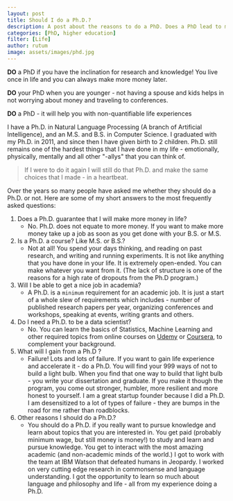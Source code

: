 ```yaml
---
layout: post
title: Should I do a Ph.D.?
description: A post about the reasons to do a PhD. Does a PhD lead to more money? Does a PhD lead to a better quality of life? Why do people actually do a PhD?
categories: [PhD, higher education] 
filter: [Life]
author: rutum
image: assets/images/phd.jpg
---
```


**DO** a PhD if you have the inclination for research and knowledge! You live once in life and you can always make more money later.

**DO** your PhD when you are younger - not having a spouse and kids helps in not worrying about money and traveling to conferences.

**DO** a PhD - it will help you with non-quantifiable life experiences


I have a Ph.D. in Natural Language Processing (A branch of Artificial Intelligence), and an M.S. and B.S. in Computer Science. I graduated with my Ph.D. in 2011, and since then I have given birth to 2 children. Ph.D. still remains one of the hardest things that I have done in my life - emotionally, physically, mentally and all other "-allys" that you can think of. 

> If I were to do it again I will still do that Ph.D. and make the same choices that I made - in a heartbeat. 

Over the years so many people have asked me whether they should do a Ph.D. or not. Here are some of my short answers to the most frequently asked questions: 

1. Does a Ph.D. guarantee that I will make more money in life? 
    - No. Ph.D. does not equate to more money. If you want to make more money take up a job as soon as you get done with your B.S. or M.S.
2. Is a Ph.D. a course? Like M.S. or B.S.?
    - Not at all! You spend your days thinking, and reading on past research, and writing and running experiments. It is not like anything that you have done in your life. It is extremely open-ended. You can make whatever you want from it. (The lack of structure is one of the reasons for a high rate of dropouts from the Ph.D program.)
3. Will I be able to get a nice job in academia? 
    - A Ph.D. is a `minimum` requirement for an academic job. It is just a start of a whole slew of requirements which includes - number of published research papers per year, organizing conferences and workshops, speaking at events, writing grants and others. 
4. Do I need a Ph.D. to be a data scientist?
    - No. You can learn the basics of Statistics, Machine Learning and other required topics from online courses on [Udemy](https://www.udemy.com/) or [Coursera](https://www.coursera.org/), to complement your background. 
5. What will I gain from a Ph.D ?
    - Failure! Lots and lots of failure. If you want to gain life experience and accelerate it - do a Ph.D. You will find your 999 ways of not to build a light bulb. When you find that one way to build that light bulb - you write your dissertation and graduate. If you make it though the program, you come out stronger, humbler, more resilient and more honest to yourself. I am a great startup founder because I did a Ph.D. I am desensitized to a lot of types of failure - they are bumps in the road for me rather than roadblocks. 
6. Other reasons I should do a Ph.D.?
    - You should do a Ph.D. if you really want to pursue knowledge and learn about topics that you are interested in. You get paid (probably minimum wage, but still money is money!) to study and learn and pursue knowledge. You get to interact with the most amazing academic (and non-academic minds of the world.) I got to work with the team at IBM Watson that defeated humans in Jeopardy. I worked on very cutting edge research in commonsense and language understanding. I got the opportunity to learn so much about language and philosophy and life - all from my experience doing a Ph.D.